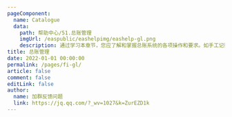 ```yaml
---
pageComponent:
  name: Catalogue
  data:
    path: 帮助中心/51.总账管理
    imgUrl: /easpublic/eashelpimg/eashelp-gl.png
    description: 通过学习本章节，您应了解和掌握总账系统的各项操作和要求。如手工记账、业务生成凭证、现金流量、期末处理、报表分析、常见问题处理等。
title: 总账管理
date: 2022-01-01 00:00:00
permalink: /pages/fi-gl/
article: false
comment: false
editLink: false
author:
  name: 加群反馈问题
  link: https://jq.qq.com/?_wv=1027&k=ZurEZD1k
---
```


<!--div>声明：本帮助中心由雨意澜风倾力构建，如转载应征得授权！</div-->
